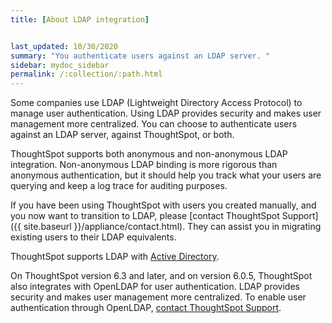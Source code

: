 ```yaml
---
title: [About LDAP integration]


last_updated: 10/30/2020
summary: "You authenticate users against an LDAP server. "
sidebar: mydoc_sidebar
permalink: /:collection/:path.html
---
```

Some companies use LDAP (Lightweight Directory Access Protocol) to manage user authentication. Using LDAP provides security and makes user management more centralized. You can choose to authenticate users against an LDAP server, against ThoughtSpot, or both.

ThoughtSpot supports both anonymous and non-anonymous LDAP integration. Non-anonymous LDAP binding is more rigorous than anonymous authentication, but it should help you track what your users are querying and keep a log trace for auditing purposes.

If you have been using ThoughtSpot with users you created manually, and you now want to transition to LDAP, please [contact ThoughtSpot Support]({{ site.baseurl }}/appliance/contact.html). They can assist you in migrating existing users to their LDAP equivalents.

ThoughtSpot supports LDAP with [Active Directory](LDAP-config-AD.html#).

On ThoughtSpot version 6.3 and later, and on version 6.0.5, ThoughtSpot also integrates with OpenLDAP for user authentication. LDAP provides security and makes user management more centralized. To enable user authentication through OpenLDAP, <a href="{{ site.baseurl }}/appliance/contact.html">contact ThoughtSpot Support</a>.
